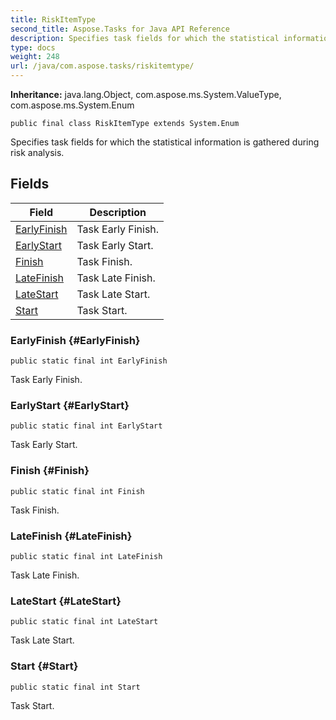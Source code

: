 ```yaml
---
title: RiskItemType
second_title: Aspose.Tasks for Java API Reference
description: Specifies task fields for which the statistical information is gathered during risk analysis.
type: docs
weight: 248
url: /java/com.aspose.tasks/riskitemtype/
---
```


**Inheritance:**
java.lang.Object, com.aspose.ms.System.ValueType, com.aspose.ms.System.Enum
```
public final class RiskItemType extends System.Enum
```

Specifies task fields for which the statistical information is gathered during risk analysis.
## Fields

| Field | Description |
| --- | --- |
| [EarlyFinish](#EarlyFinish) | Task Early Finish. |
| [EarlyStart](#EarlyStart) | Task Early Start. |
| [Finish](#Finish) | Task Finish. |
| [LateFinish](#LateFinish) | Task Late Finish. |
| [LateStart](#LateStart) | Task Late Start. |
| [Start](#Start) | Task Start. |
### EarlyFinish {#EarlyFinish}
```
public static final int EarlyFinish
```


Task Early Finish.

### EarlyStart {#EarlyStart}
```
public static final int EarlyStart
```


Task Early Start.

### Finish {#Finish}
```
public static final int Finish
```


Task Finish.

### LateFinish {#LateFinish}
```
public static final int LateFinish
```


Task Late Finish.

### LateStart {#LateStart}
```
public static final int LateStart
```


Task Late Start.

### Start {#Start}
```
public static final int Start
```


Task Start.

